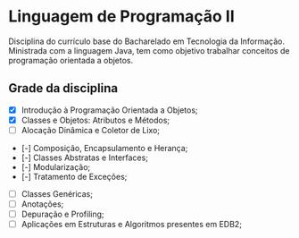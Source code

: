 # Linguagem de Programação II

Disciplina do currículo base do Bacharelado em Tecnologia da Informação. Ministrada com a linguagem Java, tem como objetivo trabalhar conceitos de programação orientada a objetos.

## Grade da disciplina

- [x] Introdução à Programação Orientada a Objetos;
- [x] Classes e Objetos: Atributos e Métodos;
- [ ] Alocação Dinâmica e Coletor de Lixo;
- [-] Composição, Encapsulamento e Herança;
- [-] Classes Abstratas e Interfaces;
- [-] Modularização;
- [-] Tratamento de Exceções;
- [ ] Classes Genéricas;
- [ ] Anotações;
- [ ] Depuração e Profiling;
- [ ] Aplicações em Estruturas e Algoritmos presentes em EDB2;
